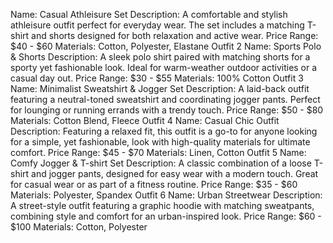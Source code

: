 Name: Casual Athleisure Set
Description: A comfortable and stylish athleisure outfit perfect for everyday wear. The set includes a matching T-shirt and shorts designed for both relaxation and active wear.
Price Range: $40 - $60
Materials: Cotton, Polyester, Elastane
Outfit 2
Name: Sports Polo & Shorts
Description: A sleek polo shirt paired with matching shorts for a sporty yet fashionable look. Ideal for warm-weather outdoor activities or a casual day out.
Price Range: $30 - $55
Materials: 100% Cotton
Outfit 3
Name: Minimalist Sweatshirt & Jogger Set
Description: A laid-back outfit featuring a neutral-toned sweatshirt and coordinating jogger pants. Perfect for lounging or running errands with a trendy touch.
Price Range: $50 - $80
Materials: Cotton Blend, Fleece
Outfit 4
Name: Casual Chic Outfit
Description: Featuring a relaxed fit, this outfit is a go-to for anyone looking for a simple, yet fashionable, look with high-quality materials for ultimate comfort.
Price Range: $45 - $70
Materials: Linen, Cotton
Outfit 5
Name: Comfy Jogger & T-shirt Set
Description: A classic combination of a loose T-shirt and jogger pants, designed for easy wear with a modern touch. Great for casual wear or as part of a fitness routine.
Price Range: $35 - $60
Materials: Polyester, Spandex
Outfit 6
Name: Urban Streetwear
Description: A street-style outfit featuring a graphic hoodie with matching sweatpants, combining style and comfort for an urban-inspired look.
Price Range: $60 - $100
Materials: Cotton, Polyester